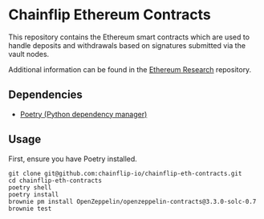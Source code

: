 # Chainflip Ethereum Contracts

This repository contains the Ethereum smart contracts which are used to handle deposits and withdrawals based on signatures submitted via the vault nodes.

Additional information can be found in the [Ethereum Research](https://github.com/chainflip-io/ethereum-research) repository.


## Dependencies

- [Poetry (Python dependency manager)](https://python-poetry.org/docs/)


## Usage

First, ensure you have Poetry installed.

```
git clone git@github.com:chainflip-io/chainflip-eth-contracts.git
cd chainflip-eth-contracts
poetry shell
poetry install
brownie pm install OpenZeppelin/openzeppelin-contracts@3.3.0-solc-0.7
brownie test
```
